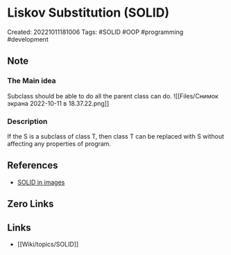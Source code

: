 # Liskov Substitution (SOLID)

Created: 20221011181006
Tags: #SOLID #OOP #programming #development 

## Note
### The Main idea
Subclass should be able to do all the parent class can do.
![[Files/Снимок экрана 2022-10-11 в 18.37.22.png]]
### Description
If the S is a subclass of class T, then class T can be replaced with S without affecting any properties of program.

## References
- [SOLID in images](https://medium.com/backticks-tildes/the-s-o-l-i-d-principles-in-pictures-b34ce2f1e898)

## Zero Links


## Links
- [[Wiki/topics/SOLID]]
